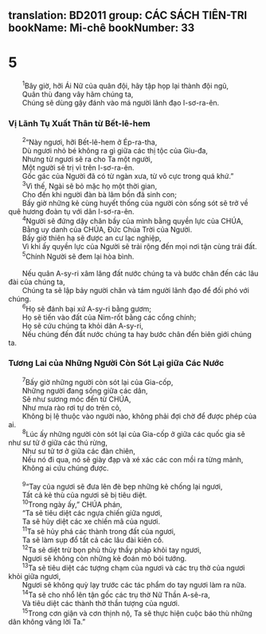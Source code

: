 translation: BD2011
group: CÁC SÁCH TIÊN-TRI
bookName: Mi-chê 
bookNumber: 33
-------

<div class="title"><h1>5</h1></div>
<span class="verse mi_5_1">  <sup>1</sup>Bây giờ, hỡi Ái Nữ của quân đội, hãy tập họp lại thành đội ngũ,<br/>  Quân thù đang vây hãm chúng ta,<br/>  Chúng sẽ dùng gậy đánh vào má người lãnh đạo I-sơ-ra-ên. <br/></span>
<div class="title"><h3>Vị Lãnh Tụ Xuất Thân từ Bết-lê-hem</h3></div>
<span class="verse mi_5_2">  <sup>2</sup>“Này ngươi, hỡi Bết-lê-hem ở Ép-ra-tha,<br/>  Dù ngươi nhỏ bé không ra gì giữa các thị tộc của Giu-đa,<br/>  Nhưng từ ngươi sẽ ra cho Ta một người,<br/>  Một người sẽ trị vì trên I-sơ-ra-ên.<br/>  Gốc gác của Người đã có từ ngàn xưa, từ vô cực trong quá khứ.” <br/></span>
<span class="verse mi_5_3">  <sup>3</sup>Vì thế, Ngài sẽ bỏ mặc họ một thời gian,<br/>  Cho đến khi người đàn bà lâm bồn đã sinh con;<br/>  Bấy giờ những kẻ cùng huyết thống của người còn sống sót sẽ trở về quê hương đoàn tụ với dân I-sơ-ra-ên.<br/></span>
<span class="verse mi_5_4">  <sup>4</sup>Người sẽ đứng dậy chăn bầy của mình bằng quyền lực của CHÚA,<br/>  Bằng uy danh của CHÚA, Ðức Chúa Trời của Người.<br/>  Bấy giờ thiên hạ sẽ được an cư lạc nghiệp,<br/>  Vì khi ấy quyền lực của Người sẽ trải rộng đến mọi nơi tận cùng trái đất.<br/></span>
<span class="verse mi_5_5">  <sup>5</sup>Chính Người sẽ đem lại hòa bình.<br/><br/>  Nếu quân A-sy-ri xâm lăng đất nước chúng ta và bước chân đến các lâu đài của chúng ta,<br/>  Chúng ta sẽ lập bảy người chăn và tám người lãnh đạo để đối phó với chúng.<br/></span>
<span class="verse mi_5_6">  <sup>6</sup>Họ sẽ đánh bại xứ A-sy-ri bằng gươm;<br/>  Họ sẽ tiến vào đất của Nim-rốt bằng các cổng chính;<br/>  Họ sẽ cứu chúng ta khỏi dân A-sy-ri,<br/>  Nếu chúng đến đất nước chúng ta hay bước chân đến biên giới chúng ta.<br/></span>
<div class="title"><h3>Tương Lai của Những Người Còn Sót Lại giữa Các Nước</h3></div>
<span class="verse mi_5_7">  <sup>7</sup>Bấy giờ những người còn sót lại của Gia-cốp,<br/>  Những người đang sống giữa các dân,<br/>  Sẽ như sương móc đến từ CHÚA,<br/>  Như mưa rào rơi tự do trên cỏ,<br/>  Không bị lệ thuộc vào người nào, không phải đợi chờ để được phép của ai.<br/></span>
<span class="verse mi_5_8">  <sup>8</sup>Lúc ấy những người còn sót lại của Gia-cốp ở giữa các quốc gia sẽ như sư tử ở giữa các thú rừng,<br/>  Như sư tử tơ ở giữa các đàn chiên,<br/>  Nếu nó đi qua, nó sẽ giày đạp và xé xác các con mồi ra từng mảnh,<br/>  Không ai cứu chúng được.<br/><br/></span>
<span class="verse mi_5_9">  <sup>9</sup>“Tay của ngươi sẽ đưa lên đè bẹp những kẻ chống lại ngươi,<br/>  Tất cả kẻ thù của ngươi sẽ bị tiêu diệt.<br/></span>
<span class="verse mi_5_10">  <sup>10</sup>Trong ngày ấy,” CHÚA phán,<br/>  “Ta sẽ tiêu diệt các ngựa chiến giữa ngươi,<br/>  Ta sẽ hủy diệt các xe chiến mã của ngươi.<br/></span>
<span class="verse mi_5_11">  <sup>11</sup>Ta sẽ hủy phá các thành trong đất của ngươi,<br/>  Ta sẽ làm sụp đổ tất cả các lâu đài kiên cố.<br/></span>
<span class="verse mi_5_12">  <sup>12</sup>Ta sẽ diệt trừ bọn phù thủy thầy pháp khỏi tay ngươi,<br/>  Ngươi sẽ không còn những kẻ đoán mò bói tướng.<br/></span>
<span class="verse mi_5_13">  <sup>13</sup>Ta sẽ tiêu diệt các tượng chạm của ngươi và các trụ thờ của ngươi khỏi giữa ngươi,<br/>  Ngươi sẽ không quỳ lạy trước các tác phẩm do tay ngươi làm ra nữa.<br/></span>
<span class="verse mi_5_14">  <sup>14</sup>Ta sẽ cho nhổ lên tận gốc các trụ thờ Nữ Thần A-sê-ra, <br/>  Và tiêu diệt các thành thờ thần tượng của ngươi.<br/></span>
<span class="verse mi_5_15">  <sup>15</sup>Trong cơn giận và cơn thịnh nộ, Ta sẽ thực hiện cuộc báo thù những dân không vâng lời Ta.”<br/></span>
